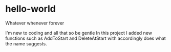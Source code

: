 # hello-world
Whatever whenever forever

I'm new to coding and all that so be gentle
In this project I added new functions such as AddToStart and DeleteAtStart with accordingly does what the name suggests.

